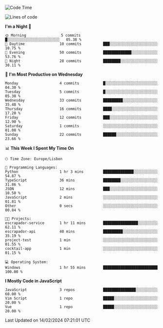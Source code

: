 <!--START_SECTION:waka-->
![Code Time](http://img.shields.io/badge/Code%20Time-35%20hrs%2034%20mins-blue)

![Lines of code](https://img.shields.io/badge/From%20Hello%20World%20I%27ve%20Written-604.9%20thousand%20lines%20of%20code-blue)

**I'm a Night 🦉** 

```text
🌞 Morning                5 commits           █░░░░░░░░░░░░░░░░░░░░░░░░   05.38 % 
🌆 Daytime                10 commits          ███░░░░░░░░░░░░░░░░░░░░░░   10.75 % 
🌃 Evening                50 commits          █████████████░░░░░░░░░░░░   53.76 % 
🌙 Night                  28 commits          ████████░░░░░░░░░░░░░░░░░   30.11 % 
```
📅 **I'm Most Productive on Wednesday** 

```text
Monday                   4 commits           █░░░░░░░░░░░░░░░░░░░░░░░░   04.30 % 
Tuesday                  5 commits           █░░░░░░░░░░░░░░░░░░░░░░░░   05.38 % 
Wednesday                33 commits          █████████░░░░░░░░░░░░░░░░   35.48 % 
Thursday                 16 commits          ████░░░░░░░░░░░░░░░░░░░░░   17.20 % 
Friday                   12 commits          ███░░░░░░░░░░░░░░░░░░░░░░   12.90 % 
Saturday                 1 commits           ░░░░░░░░░░░░░░░░░░░░░░░░░   01.08 % 
Sunday                   22 commits          ██████░░░░░░░░░░░░░░░░░░░   23.66 % 
```


📊 **This Week I Spent My Time On** 

```text
🕑︎ Time Zone: Europe/Lisbon

💬 Programming Languages: 
Python                   1 hr 3 mins         ██████████████░░░░░░░░░░░   54.87 % 
TypeScript               36 mins             ████████░░░░░░░░░░░░░░░░░   31.86 % 
JSON                     12 mins             ███░░░░░░░░░░░░░░░░░░░░░░   10.50 % 
JavaScript               2 mins              ░░░░░░░░░░░░░░░░░░░░░░░░░   01.81 % 
Other                    0 secs              ░░░░░░░░░░░░░░░░░░░░░░░░░   00.84 % 

🐱‍💻 Projects: 
escrapador-service       1 hr 11 mins        ████████████████░░░░░░░░░   62.11 % 
escrapador-api           40 mins             █████████░░░░░░░░░░░░░░░░   35.19 % 
project-test             1 min               ░░░░░░░░░░░░░░░░░░░░░░░░░   01.55 % 
cocktail-app             1 min               ░░░░░░░░░░░░░░░░░░░░░░░░░   01.15 % 

💻 Operating System: 
Windows                  1 hr 55 mins        █████████████████████████   100.00 % 
```

**I Mostly Code in JavaScript** 

```text
JavaScript               3 repos             ███████████████░░░░░░░░░░   60.00 % 
Vim Script               1 repo              █████░░░░░░░░░░░░░░░░░░░░   20.00 % 
Vue                      1 repo              █████░░░░░░░░░░░░░░░░░░░░   20.00 % 
```




 Last Updated on 14/02/2024 07:21:01 UTC
<!--END_SECTION:waka-->
